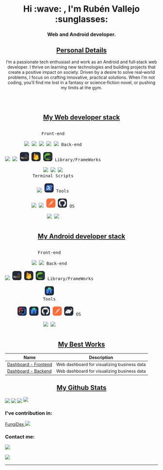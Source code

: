 <h1 align="center">Hi :wave: , I'm Rubén Vallejo :sunglasses: </h1>
<h3 align="center">Web and Android developer.</h3>
<h2 align="center"><u>Personal Details</u></h2>
<p align="center">
  I’m a passionate tech enthusiast and work as an Android and full‑stack web developer.  
  I thrive on learning new technologies and building projects that create a positive impact on society.  
  Driven by a desire to solve real‑world problems, I focus on crafting innovative, practical solutions.  
  When I’m not coding, you’ll find me lost in a fantasy or science‑fiction novel, or pushing my limits at the gym.
</p>

<br>
<br>
<h2 align="center"><u>My Web developer stack</u></h2>
<p style="display: inline-block;" align="center">
  <kbd>
    <kbd>Front-end</kbd>
    <br>
    <br>
    <img width="30px" src="https://cdn.jsdelivr.net/gh/devicons/devicon/icons/javascript/javascript-original.svg" />
    <img width="30px" src="https://cdn.jsdelivr.net/gh/devicons/devicon/icons/typescript/typescript-original.svg" />
    <img width="30px" src="https://cdn.jsdelivr.net/gh/devicons/devicon/icons/html5/html5-original.svg" /> 
    <img width="30px" src="https://cdn.jsdelivr.net/gh/devicons/devicon/icons/css3/css3-plain.svg" /> 
    <img width="30px" src="https://cdn.jsdelivr.net/gh/devicons/devicon/icons/sass/sass-original.svg" /> 
    
  </kbd>
  <kbd>
    <kbd>Back-end</kbd>
    <br>
    <br>
    <img width="30px" src="https://cdn.jsdelivr.net/gh/devicons/devicon/icons/typescript/typescript-original.svg" />
    <img width="30px" src="https://cdn.jsdelivr.net/gh/devicons/devicon/icons/nodejs/nodejs-original.svg" />
    <img width="30px" src="https://github.com/tandpfun/skill-icons/blob/main/icons/MySQL-Dark.svg" />
    <img width="30px" src="https://github.com/tandpfun/skill-icons/raw/main/icons/Firebase-Dark.svg" />
    <img width="30px" src="https://github.com/tandpfun/skill-icons/blob/main/icons/Spring-Dark.svg" />
    
    
   
  </kbd>
  <kbd>
    <kbd>Library/FrameWorks</kbd>
    <br>
    <br>
    <img width="30px" src="https://cdn.jsdelivr.net/gh/devicons/devicon/icons/angular/angular-original.svg" />
    <img width="30px" src="https://cdn.jsdelivr.net/gh/devicons/devicon/icons/nodejs/nodejs-original.svg" />
    <img width="30px" src="https://cdn.jsdelivr.net/gh/devicons/devicon/icons/nestjs/nestjs-original.svg" />
  </kbd>
  <br>
  <kbd>
    <kbd>Terminal Scripts</kbd>
    <br>
    <br>
   <img width="30px" src="https://github.com/tandpfun/skill-icons/raw/main/icons/Npm-Dark.svg" />
   <img width="30px" src="https://github.com/tandpfun/skill-icons/raw/main/icons/Powershell-Dark.svg" />
   
  </kbd>
  <kbd>
    <kbd>Tools</kbd>
    <br>
    <br>
    <img width="30px" src="https://cdn.jsdelivr.net/gh/devicons/devicon/icons/vscode/vscode-original.svg" />
    <img width="30px" src="https://github.com/termux/termux-app/raw/master/app/src/main/res/mipmap-xxxhdpi/ic_launcher.png" />
   <img width="30px" src="https://github.com/tandpfun/skill-icons/blob/main/icons/Postman.svg" />
   <img width="30px" src="https://github.com/tandpfun/skill-icons/raw/main/icons/Github-Dark.svg" />
  </kbd>
  <kbd>
    <kbd>OS</kbd>
    <br>
    <br>
    <img width="30px" src="https://cdn.jsdelivr.net/gh/devicons/devicon/icons/android/android-original.svg" />
    <img width="30px" src="https://cdn.jsdelivr.net/gh/devicons/devicon/icons/windows11/windows11-original.svg" />
  </kbd>
</p>

<br>
<h2 align="center"><u>My Android developer stack</u></h2>
<p style="display: inline-block;" align="center">
  <kbd>
    <kbd>Front-end</kbd>
    <br>
    <br>
    <img width="30px" src="https://cdn.jsdelivr.net/gh/devicons/devicon/icons/kotlin/kotlin-original.svg" />
    <img width="30px" src="https://cdn.jsdelivr.net/gh/devicons/devicon/icons/java/java-original.svg" />
    
  </kbd>
  <kbd>
    <kbd>Back-end</kbd>
    <br>
    <br>
    <img width="30px" src="https://cdn.jsdelivr.net/gh/devicons/devicon/icons/ktor/ktor-original.svg" />
    <img width="30px" src="https://github.com/tandpfun/skill-icons/blob/main/icons/MySQL-Dark.svg" />
    <img width="30px" src="https://github.com/tandpfun/skill-icons/raw/main/icons/Firebase-Dark.svg" />
    <img width="30px" src="https://github.com/tandpfun/skill-icons/blob/main/icons/Spring-Dark.svg" />
  </kbd>
  <kbd>
    <kbd>Library/FrameWorks</kbd>
    <br>
    <br>
    <img width="30px" src="https://github.com/tandpfun/skill-icons/raw/main/icons/AndroidStudio-Dark.svg" />
  </kbd>
  <br>
  
  <kbd>
    <kbd>Tools</kbd>
    <br>
    <br>
    <img width="30px" src="https://github.com/tandpfun/skill-icons/raw/main/icons/Idea-Dark.svg" />
    <img width="30px" src="https://github.com/tandpfun/skill-icons/raw/main/icons/AndroidStudio-Dark.svg" />
    <img width="30px" src="https://github.com/tandpfun/skill-icons/raw/main/icons/Github-Dark.svg" />
    <img width="30px" src="https://github.com/tandpfun/skill-icons/blob/main/icons/Postman.svg" />
    <img width="30px" src="https://github.com/tandpfun/skill-icons/raw/main/icons/Gradle-Dark.svg" />
   
  </kbd>
  <kbd>
    <kbd>OS</kbd>
    <br>
    <br>
    <img width="30px" src="https://cdn.jsdelivr.net/gh/devicons/devicon/icons/android/android-original.svg" />
    <img width="30px" src="https://cdn.jsdelivr.net/gh/devicons/devicon/icons/windows11/windows11-original.svg" />
  </kbd>
</p>

<br>
<h2 align="center"><u>My Best Works</u></h2>

| Name                  | Description                                                |
| ---------------------------------|--------------------------------------------------------------- |
| [Dashboard - Frontend](https://github.com/Zenith-FCT/data-clients-frontend)            |   Web dashboard for visualizing business data           |
| [Dashboard - Backend](https://github.com/Zenith-FCT/croxdata-api)            |   Web dashboard for visualizing business data           |


<h2 align="center"><u>My Github Stats</u></h2>
<p>
<img align="center" src="https://github-readme-stats.vercel.app/api/top-langs/?username=Rubenvalleho&layout=compact&bg_color=0,73FA79,73FDFF,7A81FF&theme=graywhite&langs_count=10">
<img align="center" src="https://github-readme-stats.vercel.app/api?username=Rubenvalleho&count_private=true&show_icons=trueline_height=21&bg_color=0,EC6C6C,FFD479,FFFC79,73FA79&theme=graywhite">	
<img align="center" src="https://github-readme-streak-stats.herokuapp.com/?user=Rubenvalleho&theme=dracula">

<img src="https://github-profile-trophy.vercel.app/?username=Rubenvalleho&theme=onedark&title=MultiLanguage,Stars,Commit,Followers,Repo,PR">
</p>

### I've contribution in:

<a href="https://github.com/iesalonsodemadrigal/android-fungidex">FungiDex  <img src="https://img.shields.io/github/stars/htr-tech/zphisher.svg?style=social&label=Star&maxAge=2592000"> </a>

### Contact me:

<a href="https://github.com/Rubenvalleho" target="_blank"><img src="https://img.shields.io/badge/Github-Rubenvalleho-green?style=for-the-badge&logo=github"></a>

<a href="mailto:ruben.vallejo.jara@gmail.com" target="_blank"><img src="https://img.shields.io/badge/Email-ruben.vallejo.jara@gmail.com-teal?style=for-the-badge&logo=gmail"></a>

------

<!--
**Rubenvalleho/Rubenvalleho** is a ✨ _special_ ✨ repository because its `README.md` (this file) appears on your GitHub profile.

Here are some ideas to get you started:

- 🔭 I’m currently working on ...
- 🌱 I’m currently learning ...
- 👯 I’m looking to collaborate on ...
- 🤔 I’m looking for help with ...
- 💬 Ask me about ...
- 📫 How to reach me: ...
- 😄 Pronouns: ...
- ⚡ Fun fact: ...
-->
